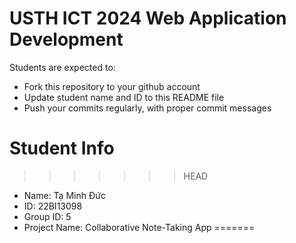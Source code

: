 USTH ICT 2024 Web Application Development
=====================================================

Students are expected to:

* Fork this repository to your github account
* Update student name and ID to this README file
* Push your commits regularly, with proper commit messages

Student Info
=======================

>>>>>>> HEAD
* Name: Tạ Minh Đức
* ID: 22BI13098
* Group ID: 5
* Project Name: Collaborative Note-Taking App 
=======

